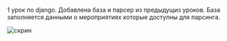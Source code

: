 1 урок по django. Добавлена база и парсер из предыдущиз уроков. База заполняется данными о мероприятиях которые доступны для парсинга.

![скрин](https://i.postimg.cc/9Qzfg4q5/2025-07-11-002108.jpg)
